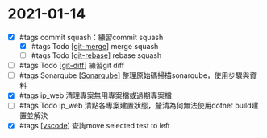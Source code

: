 # 2021-01-14

- [x] #tags commit squash：練習commit squash
    - [x] #tags Todo [[git-merge]] merge squash
    - [ ] #tags Todo [[git-rebase]] rebase squash
- [ ] #tags Todo [[git-diff]] 練習git diff
- [ ] #tags Sonarqube [[Sonarqube]] 整理原始碼掃描sonarqube，使用步驟與資料
- [x] #tags ip_web 清理專案無用專案檔或過期專案檔
- [ ] #tags Todo ip_web 清點各專案建置狀態，釐清為何無法使用dotnet build建置並解決
- [x] #tags [[vscode]] 查詢move selected test to left

[//begin]: # "Autogenerated link references for markdown compatibility"
[git-merge]: ../../develop/tool/source-control/git/git-merge.md "Git Merge"
[git-rebase]: ../../develop/tool/source-control/git/git-rebase.md "Git Rebase"
[git-diff]: ../../develop/tool/source-control/git/git-diff.md "Git Diff"
[Sonarqube]: ../../develop/tool/scanner/sonarqube.md "Sonarqube"
[vscode]: ../../develop/tool/vscode/vscode.md "Vscode"
[//end]: # "Autogenerated link references"
